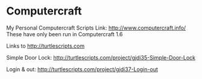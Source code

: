 # Computercraft
My Personal Computercraft Scripts
Link: http://www.computercraft.info/
These have only been run in Computercraft 1.6

Links to http://turtlescripts.com

Simple Door Lock: http://turtlescripts.com/project/gjdi35-Simple-Door-Lock

Login & out: http://turtlescripts.com/project/gjdi37-Login-out

